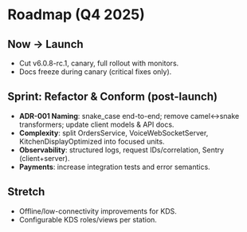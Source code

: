 # Roadmap (Q4 2025)

## Now → Launch
- Cut v6.0.8-rc.1, canary, full rollout with monitors.
- Docs freeze during canary (critical fixes only).

## Sprint: Refactor & Conform (post-launch)
- **ADR-001 Naming**: snake_case end-to-end; remove camel↔snake transformers; update client models & API docs.
- **Complexity**: split OrdersService, VoiceWebSocketServer, KitchenDisplayOptimized into focused units.
- **Observability**: structured logs, request IDs/correlation, Sentry (client+server).
- **Payments**: increase integration tests and error semantics.

## Stretch
- Offline/low-connectivity improvements for KDS.
- Configurable KDS roles/views per station.
